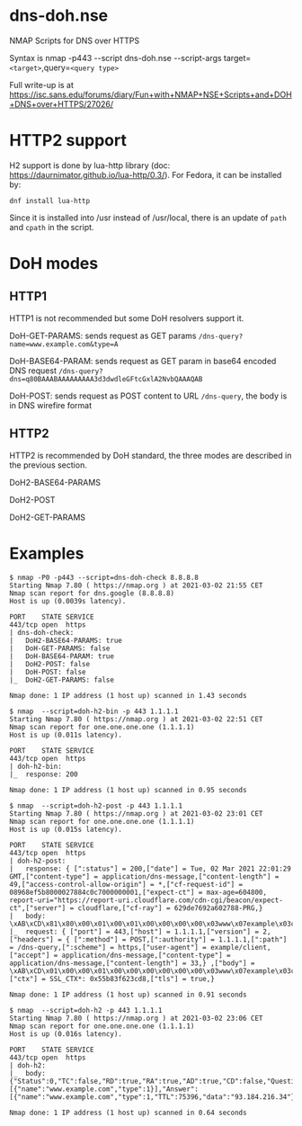 # dns-doh.nse
NMAP Scripts for DNS over HTTPS

Syntax is nmap -p443 --script dns-doh.nse <dns server ip> --script-args target=`<target>`,query=`<query type>`
  
Full write-up is at https://isc.sans.edu/forums/diary/Fun+with+NMAP+NSE+Scripts+and+DOH+DNS+over+HTTPS/27026/

# HTTP2 support

H2 support is done by lua-http library (doc: https://daurnimator.github.io/lua-http/0.3/).
For Fedora, it can be installed by:

`dnf install lua-http`

Since it is installed into /usr instead of /usr/local, there is an update of `path` and `cpath` in the script.

# DoH modes

## HTTP1

HTTP1 is not recommended but some DoH resolvers support it.

DoH-GET-PARAMS: sends request as GET params `/dns-query?name=www.example.com&type=A`

DoH-BASE64-PARAM: sends request as GET param in base64 encoded DNS request `/dns-query?dns=q80BAAABAAAAAAAAA3d3dwdleGFtcGxlA2NvbQAAAQAB`

DoH-POST: sends request as POST content to URL `/dns-query`, the body is in DNS wirefire format

## HTTP2

HTTP2 is recommended by DoH standard, the three modes are described in the previous section.

DoH2-BASE64-PARAMS

DoH2-POST

DoH2-GET-PARAMS

# Examples

```
$ nmap -P0 -p443 --script=dns-doh-check 8.8.8.8
Starting Nmap 7.80 ( https://nmap.org ) at 2021-03-02 21:55 CET
Nmap scan report for dns.google (8.8.8.8)
Host is up (0.0039s latency).

PORT    STATE SERVICE
443/tcp open  https
| dns-doh-check: 
|   DoH2-BASE64-PARAMS: true
|   DoH-GET-PARAMS: false
|   DoH-BASE64-PARAM: true
|   DoH2-POST: false
|   DoH-POST: false
|_  DoH2-GET-PARAMS: false

Nmap done: 1 IP address (1 host up) scanned in 1.43 seconds
```

```
$ nmap  --script=doh-h2-bin -p 443 1.1.1.1
Starting Nmap 7.80 ( https://nmap.org ) at 2021-03-02 22:51 CET
Nmap scan report for one.one.one.one (1.1.1.1)
Host is up (0.011s latency).

PORT    STATE SERVICE
443/tcp open  https
| doh-h2-bin:
|_  response: 200

Nmap done: 1 IP address (1 host up) scanned in 0.95 seconds
```

```
$ nmap  --script=doh-h2-post -p 443 1.1.1.1
Starting Nmap 7.80 ( https://nmap.org ) at 2021-03-02 23:01 CET
Nmap scan report for one.one.one.one (1.1.1.1)
Host is up (0.015s latency).

PORT    STATE SERVICE
443/tcp open  https
| doh-h2-post:
|   response: { [":status"] = 200,["date"] = Tue, 02 Mar 2021 22:01:29 GMT,["content-type"] = application/dns-message,["content-length"] = 49,["access-control-allow-origin"] = *,["cf-request-id"] = 08968ef5b8000027884c0c7000000001,["expect-ct"] = max-age=604800, report-uri="https://report-uri.cloudflare.com/cdn-cgi/beacon/expect-ct",["server"] = cloudflare,["cf-ray"] = 629de7692a602788-PRG,}
|   body: \xAB\xCD\x81\x80\x00\x01\x00\x01\x00\x00\x00\x00\x03www\x07example\x03com\x00\x00\x01\x00\x01\xC0\x0C\x00\x01\x00\x01\x00\x01'Y\x00\x04]\xB8\xD8"
|_  request: { ["port"] = 443,["host"] = 1.1.1.1,["version"] = 2,["headers"] = { [":method"] = POST,[":authority"] = 1.1.1.1,[":path"] = /dns-query,[":scheme"] = https,["user-agent"] = example/client,["accept"] = application/dns-message,["content-type"] = application/dns-message,["content-length"] = 33,} ,["body"] = \xAB\xCD\x01\x00\x00\x01\x00\x00\x00\x00\x00\x00\x03www\x07example\x03com\x00\x00\x01\x00\x01,["ctx"] = SSL_CTX*: 0x55b83f623cd8,["tls"] = true,}

Nmap done: 1 IP address (1 host up) scanned in 0.91 seconds
```


```
$ nmap  --script=doh-h2 -p 443 1.1.1.1
Starting Nmap 7.80 ( https://nmap.org ) at 2021-03-02 23:06 CET
Nmap scan report for one.one.one.one (1.1.1.1)
Host is up (0.016s latency).

PORT    STATE SERVICE
443/tcp open  https
| doh-h2:
|_  body: {"Status":0,"TC":false,"RD":true,"RA":true,"AD":true,"CD":false,"Question":[{"name":"www.example.com","type":1}],"Answer":[{"name":"www.example.com","type":1,"TTL":75396,"data":"93.184.216.34"}]}

Nmap done: 1 IP address (1 host up) scanned in 0.64 seconds
```

